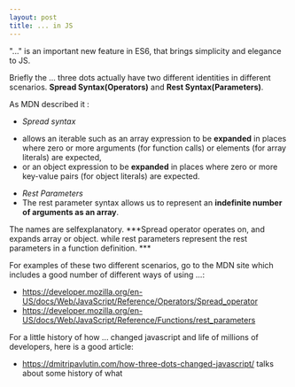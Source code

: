 ```yaml
---
layout: post
title: ... in JS
---
```


"..." is an important new feature in ES6, that brings simplicity and elegance to JS. 

Briefly the ... three dots actually have two different identities in different scenarios. **Spread Syntax(Operators)** and **Rest Syntax(Parameters)**. 

As MDN described it : 
* *Spread syntax* 
 + allows an iterable such as an array expression to be **expanded** in places where zero or more arguments (for function calls) or elements (for array literals) are expected, 
 + or an object expression to be **expanded** in places where zero or more key-value pairs (for object literals) are expected.

* *Rest Parameters*
 * The rest parameter syntax allows us to represent an **indefinite number of arguments as an array**.

The names are selfexplanatory. ***Spread operator operates on, and expands array or object. while rest parameters represent the rest parameters in a function definition. ***

For examples of these two different scenarios, go to the MDN site which includes a good number of different ways of using ...:
* https://developer.mozilla.org/en-US/docs/Web/JavaScript/Reference/Operators/Spread_operator 
* https://developer.mozilla.org/en-US/docs/Web/JavaScript/Reference/Functions/rest_parameters

For a little history of how ... changed javascript and life of millions of developers, here is a good article: 
* https://dmitripavlutin.com/how-three-dots-changed-javascript/ talks about some history of what 
